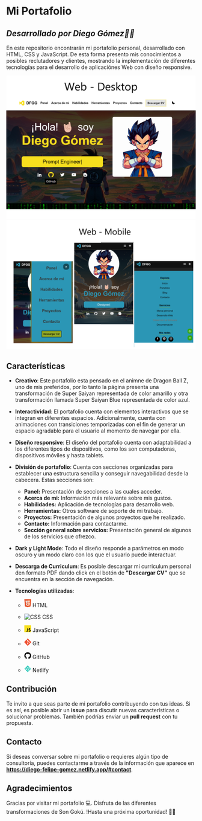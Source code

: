 # Mi Portafolio
## _Desarrollado por Diego Gómez🤘🏼_

En este repositorio encontrarán mi portafolio personal, desarrollado con HTML, CSS y JavaScript.
De esta forma presento mis conocimientos a posibles reclutadores y clientes, mostrando la implementación de diferentes tecnologías para el desarrollo de aplicaciónes Web con diseño responsive.

![Desktop](assets/img/readme/DESKTOP.png)
![Mobile](assets/img/readme/MOBILE.png)


## Características
- **Creativo**: Este portafolio esta pensado en el animne de Dragon Ball Z, uno de mis preferidos, por lo tanto la página presenta una transformación de Super Saiyan representada de color amarillo y otra transformación llamada Super Saiyan Blue representada de color azul.
- **Interactividad**: El portafolio cuenta con elementos interactivos que se integran en diferentes espacios. Adicionalmente, cuenta con animaciones con transiciones temporizadas con el fin de generar un espacio agradable para el usuario al momento de navegar por ella. 
- **Diseño responsive**: El diseño del portafolio cuenta con adaptabilidad a los diferentes tipos de dispositivos, como los son computadoras, dispositivos móviles y hasta tablets.
- **División de portafolio**: Cuenta con secciones organizadas para establecer una estructura sencilla y conseguir navegabilidad desde la cabecera. Estas secciones son:
    - **Panel:** Presentación de secciones a las cuales acceder.
    - **Acerca de mi:** Información más relevante sobre mis gustos.
    - **Habilidades:** Aplicación de tecnologías para desarrollo web.
    - **Herramientas:** Otros software de soporte de mi trabajo.
    - **Proyectos:** Presentación de algunos proyectos que he realizado.
    - **Contacto:** Información para contactarme.
    - **Sección general sobre servicios:** Presentación general de algunos de los servicios que ofrezco.

- **Dark y Light Mode**: Todo el diseño responde a parámetros en modo oscuro y un modo claro con los que el usuario puede interactuar.
- **Descarga de Curriculum**: Es posible descargar mi curriculum personal den formato PDF dando click en el botón de **"Descargar CV"** que se encuentra en la sección de navegación.
- **Tecnologías utilizadas**:
    
    - <img src="assets/icons/html.svg" alt="HTML" width="4%"/> HTML

    - <img src="assets/icons/css.svg" alt="CSS" width="4%"/> CSS

    - <img src="assets/icons/javascript.svg" alt="JavaScript" width="4%"/> JavaScript

    - <img src="assets/icons/git.svg" alt="Git" width="4%"/> Git

    - <img src="assets/icons/github.svg" alt="GitHub" width="4%" /> GitHub

    - <img src="assets/icons/netlify.svg" alt="Netlify" width="4%"/> Netlify

## Contribución
Te invito a que seas parte de mi portafolio contribuyendo con tus ideas. Si es así, es posible abrir un **issue** para discutir nuevas características o solucionar problemas. También podrías enviar un **pull request** con tu propuesta.

## Contacto
Si deseas conversar sobre mi portafolio o requieres algún tipo de consultoría, puedes contactarme a través de la información que aparece en **https://diego-felipe-gomez.netlify.app/#contact**.

## Agradecimientos
Gracias por visitar mi portafolio 💻. Disfruta de las diferentes transformaciones de Son Gokú. !Hasta una próxima oportunidad! 👋🏼


